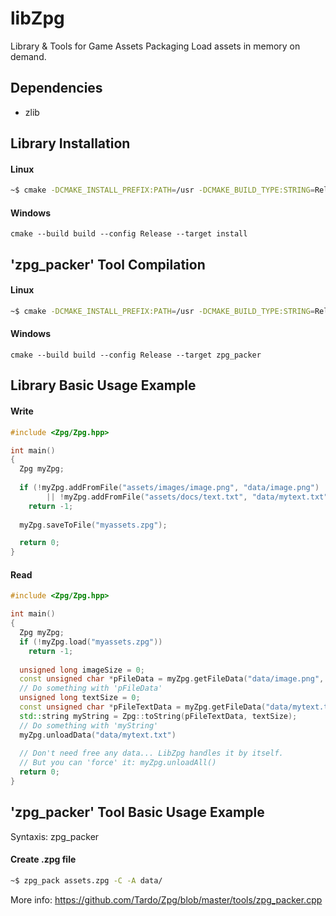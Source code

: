 # libZpg
Library & Tools for Game Assets Packaging
Load assets in memory on demand.

## Dependencies
- zlib

## Library Installation
#### Linux
```sh
~$ cmake -DCMAKE_INSTALL_PREFIX:PATH=/usr -DCMAKE_BUILD_TYPE:STRING=Release . && make && sudo make install
```
#### Windows
```batch
cmake --build build --config Release --target install
```

## 'zpg_packer' Tool Compilation
#### Linux
```sh
~$ cmake -DCMAKE_INSTALL_PREFIX:PATH=/usr -DCMAKE_BUILD_TYPE:STRING=Release . && make zpg_packer
```
#### Windows
```batch
cmake --build build --config Release --target zpg_packer
```

## Library Basic Usage Example
#### Write
```cpp
#include <Zpg/Zpg.hpp>

int main()
{
  Zpg myZpg;
  
  if (!myZpg.addFromFile("assets/images/image.png", "data/image.png") 
        || !myZpg.addFromFile("assets/docs/text.txt", "data/mytext.txt"))
    return -1;
    
  myZpg.saveToFile("myassets.zpg");

  return 0;
}
```

#### Read
```cpp
#include <Zpg/Zpg.hpp>

int main()
{
  Zpg myZpg;
  if (!myZpg.load("myassets.zpg"))
    return -1;
    
  unsigned long imageSize = 0;
  const unsigned char *pFileData = myZpg.getFileData("data/image.png", &imageSize);
  // Do something with 'pFileData'
  unsigned long textSize = 0;
  const unsigned char *pFileTextData = myZpg.getFileData("data/mytext.txt", &textSize);
  std::string myString = Zpg::toString(pFileTextData, textSize);
  // Do something with 'myString'
  myZpg.unloadData("data/mytext.txt")
  
  // Don't need free any data... LibZpg handles it by itself.
  // But you can 'force' it: myZpg.unloadAll()
  return 0;
}
```

## 'zpg_packer' Tool Basic Usage Example
Syntaxis: zpg_packer <file> <options>
#### Create .zpg file
```sh
~$ zpg_pack assets.zpg -C -A data/

```
More info: https://github.com/Tardo/Zpg/blob/master/tools/zpg_packer.cpp